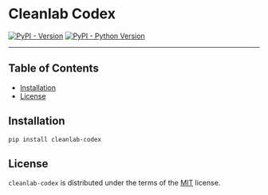 # Cleanlab Codex

[![PyPI - Version](https://img.shields.io/pypi/v/cleanlab-codex.svg)](https://pypi.org/project/cleanlab-codex)
[![PyPI - Python Version](https://img.shields.io/pypi/pyversions/cleanlab-codex.svg)](https://pypi.org/project/cleanlab-codex)

-----

## Table of Contents

- [Installation](#installation)
- [License](#license)

## Installation

```console
pip install cleanlab-codex
```

## License

`cleanlab-codex` is distributed under the terms of the [MIT](https://spdx.org/licenses/MIT.html) license.
